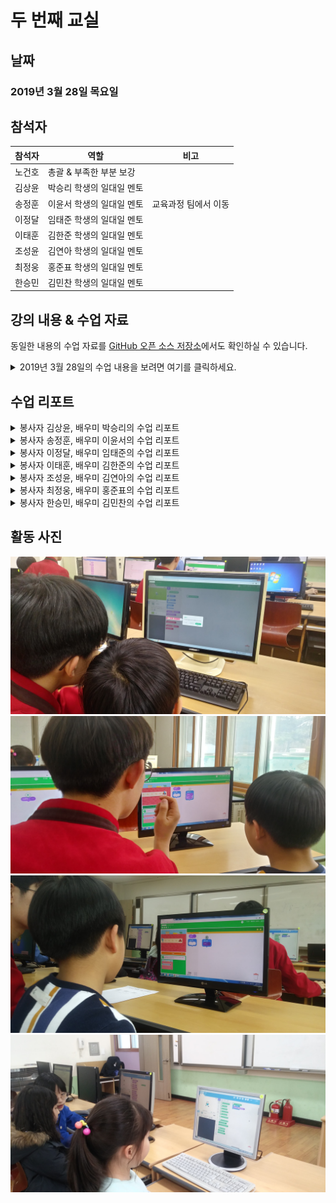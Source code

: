 # 두 번째 교실

## 날짜
### 2019년 3월 28일 목요일

## 참석자
|참석자|역할|비고|
|----|----|----|
|노건호|총괄 & 부족한 부분 보강||
|김상윤|박승리 학생의 일대일 멘토||
|송정훈|이윤서 학생의 일대일 멘토|교육과정 팀에서 이동|
|이정달|임태준 학생의 일대일 멘토||
|이태훈|김한준 학생의 일대일 멘토||
|조성윤|김연아 학생의 일대일 멘토||
|최정웅|홍준표 학생의 일대일 멘토||
|한승민|김민찬 학생의 일대일 멘토||

## 강의 내용 & 수업 자료
동일한 내용의 수업 자료를 [GitHub 오픈 소스 저장소](https://github.com/bcdkmla/dunnae2019/blob/master/PythonCurriculum/PythonClass1.md)에서도 확인하실 수 있습니다.

<details><summary> 2019년 3월 28일의 수업 내용을 보려면 여기를 클릭하세요. </summary>

#### 키워드
`정수형`, `실수형`, `연산자`

## 숫자형
### 정수

양의 정수 (1, 2, 3, 4, 5, 6, 7 ...), 0 그리고 음의 정수 (-1,-2,-3,-4,-5,-6)를 **정수** 라고 합니다.

![수직선.png](https://upload.wikimedia.org/wikipedia/commons/thumb/9/93/Number-line.svg/1280px-Number-line.svg.png)

Python에서는 이러한 정수를 사용하기 위해서는 정수형(Integer)이라는 자료형을 사용해야 합니다.

```python
a = 123 
a = -178
a = 0
```

### 실수

`/* to be added */`

## 연산자 


|종류|이름|기능|
|----|----|----|
|`+`|덧셈 연산자|두 수를 더합니다.|	
|`-`|뺄셈 연산자|앞의 숫자에서 뒤의 숫자를 뺍니다.|
|`/`|나눗셈 연산자|앞의 숫자에서 뒤의 숫자를 나눈 값을 계산합니다.<br>실수 (Double) 형을 반환합니다.|
|`%`|나머지 연산자|앞의 숫자에서 뒤의 숫자를 나눈 나머지를 계산합니다.|

### 사칙연산 

파이썬에서 사칙연산을 하기위해서는 아래와 같은 연산자를 사용해야 합니다.

```python
a = 3 # 대입
b = 4
print(a + b) # 덧셉입니다. 7이 나오게 됩니다.
print(a - b) # 덧셉입니다. -1이 나오게 됩니다.
print(a * b) # 곱셈입니다. 12가 나오게 됩니다.  
print(a / b) # 나눗셈입니다. 0.75가 나오게 됩니다.
```

### 나머지 연산자

```python
print(7 % 3) # 7을 3으로 나누면 몫은 2이고 나머지는 1입니다. 1이 출력됩니다. (7 = 3 * 2 + 1)  
print(3 % 7) # 3을 7로 나누면 몫은 0이고 나머지는 3입니다. 3이 출력됩니다. (3 = 7 * 0 + 3)
```

## 도전

점수들의 평균을 구해 출력해보기

|과목|점수|
|----|----|
|국어|85|
|영어|90|
|수학|100|

```python
국어 = 85
영어 = 90
수학 = 100

# 점수들의 평균을 구해 출력하기 위해서는 무엇이 들어가야할까요?

```

<details><summary>정답 확인하기</summary>
<p>

```python
print((국어 + 영어 + 수학)/3)
```
</p>
</details>

</details>

## 수업 리포트

<details><summary>봉사자 김상윤, 배우미 박승리의 수업 리포트</summary>

----

## 봉사자 김상윤, 배우미 박승리의 수업 리포트

### 수업 내용
* 저번 시간에 배운 개념(Python의 `print` 및 cmd 사용법)을 복습했습니다.
* 엔트리라는 프로그램이 정확히 무엇인지 설명했습니다.
* 엔트리에 있는 기본 교육 자료를 이용해 엔트리 봇이 말하게 하기, 엔트리 봇의 색깔 변화시키기, 엔트리 봇 움직이기 등의 동작을 설명했습니다.

### 이해도
* 수업 중간 코딩하는 것에 대하여 재미가 있는지 물어봤더니 확실히 재미있다고 대답했습니다.
* 30-40분 정도를 계속 앉아 있으며 학습을 했음에도 불구하고 혹시 쉬고 싶은지도 물어봤지만 재미있으니 괜찮다고 했습니다.

### 어려웠던 점
* 한글, 영문 타자 속도가 느려서 진행 속도에 지장을 줬습니다.
* 엔트리를 봉사 당일 거의 처음 접했는데 혼자서 배우기 위한 용도가 대부분인 사이트에 있는 교육 자료를 사용하였기에 가르치는 데에는 조금 문제가 있었습니다.

### 제안 & 느낀 점
* 엔트리가 한국어로 되어 있었음에도 Python과 거의 비슷한 수준으로 이해하는 듯 했습니다.
* 한글 타자 속도가 영문 타자 속도와 거의 비슷한 수준이었기에 굳이 엔트리로 해야 되는 지 의문이 들었습니다.

----

</details>

<details><summary>봉사자 송정훈, 배우미 이윤서의 수업 리포트</summary>

----

## 봉사자 송정훈, 배우미 이윤서의 수업 리포트

### 수업 내용
* 엔트리의 기초에 대한 설명을 해줬습니다.
* 엔트리에 대한 흥미 유발을 위해 playentry.org 사이트의 Line Rangers 초급 12제를 풀어보았습니다. 블록 코딩을 이용해 캐릭터를 움직이고 장애물을 부숴 목적지에 도착하는 미션을 진행했습니다.

### 이해도
* 윤서가 처음 엔트리를 접하는 것임에도 불구하고, 블록 코딩을 하는 솜씨가 좋았음. 전에도 12제 미션과 비슷한 게임들을 많이 해봐서 더 수월하게 이해한 것 같습니다.
* 예상했던 것보다 이해가 빨라 다음 시간부터는 조금 더 심화된 프로그램을 만들 예정입니다.

### 어려웠던 점
Line Rangers 12제를 다 풀면 충분하겠다고 판단을 하였는데 윤서가 생각보다 빨리 

### 수월했던 점
윤서가 또래 아이들보다 이해 속도가 빨라 가르치기 수월했습니다.

### 제안 & 느낀 점
* 윤서가 워낙 엔트리 코딩에 흥미가 있고, 이해 속도가 빠르기 때문에 꾸준히 노력한다면 엔트리로 심화된 작품까지 만들 수 있겠다고 생각했습니다.
* 기회가 된다면 학구열이 넘치는 윤서에게 Python도 알려주고 싶습니다.

----

</details>

<details><summary>봉사자 이정달, 배우미 임태준의 수업 리포트</summary>

----

## 봉사자 이정달, 배우미 임태준의 수업 리포트

### 수업 내용

* 엔트리 사이트(https://playentry.org/)를 학습했습니다.
* Step 1, Step 2 를 통한 엔트리의 기본적인 구조를 파악했습니다.
* 여러가지 미션을 수행하며 코딩 능력을 기를 수 있도록 했습니다.

### 이해도
* 아직 타자가 잘 안 되어서 조금 어려운 부분은 있었지만 스스로 간단한 프로그램을 짤 수 있을 정도로 이해를 잘 했습니다.

### 어려웠던 점
타자가 잘 안 되어서 코드 작성에 시간이 걸렸습니다.

### 수월했던 점
엔트리를 사용하니 이해도가 높았습니다.

----

</details>

<details><summary>봉사자 이태훈, 배우미 김한준의 수업 리포트</summary>

----

## 봉사자 이태훈, 배우미 김한준의 수업 리포트

### 수업 내용
학생이 수업에 참석하지 않음.

### 제안 & 느낀 점
엔트리로 먼저 교육을 하니 학생들의 이해도와 흥미가 더욱 높아진 것 같습니다.

----

</details>

<details><summary>봉사자 조성윤, 배우미 김연아의 수업 리포트</summary>

----

## 봉사자 조성윤, 배우미 김연아의 수업 리포트

### 수업 내용
* 처음 배운다기에 기본적인 조작 방법들 학습했습니다.
* 엔트리 사이트의 강좌를 직접 해보면서 모르는 부분만 살짝 가르쳐 주는 식으로 진행했습니다.

### 이해도
* 처음에는 오른쪽으로 10만큼 간다라는 표현을 이해를 못 한 것 같았지만 계속 반복하면서 이해하는 것이 보였습니다.
* 전체적으로 잘 이해했기 때문에 몇 번 더 해본 후에는 엔트리로 직접 게임을 만들고, 그 후에는 파이썬을 가르치는 것을 진행해도 될 것 같습니다.

### 어려웠던 점
아직 학교에서 수학을 다 배운 것이 아니라서 수학적 개념들(ex. 0보다 작은 수인 음수 등)을 사용해서 가르쳐 주지는 못해서 어려웠습니다.

### 수월했던 점
생각했던 것보다 학생의 이해도가 비교적 빠르고 게임을 만들겠다는 의지가 있어서 가르쳐주는 동기부여가 되었던 것 같습니다.

### 제안 및 느낀 점
이 수업 이후로 몇 번 더 엔트리 강좌를 배우고, 엔트리로 게임을 만들어 본 후에는 파이썬으로 넘어가도 될 것 같습니다.

----

</details>

<details><summary>봉사자 최정웅, 배우미 홍준표의 수업 리포트</summary>

----

## 봉사자 최정웅, 배우미 홍준표의 수업 리포트

### 수업 내용
* Python 기초를 학습했습니다.
* 사칙연산 및 Python의 String 쓰는 법을 학습했습니다. 
* Python으로 String 문장을 시작하고 끝내는 법을 배우고 스스로 print를 할 수 있도록 학습했습니다.
* for 문과 if 문을 배울 예정입니다.

### 이해도
* 열정이 있어서 이해를 잘 했습니다.
* 그러나 암기는 조금 힘들어하는 듯 합니다.

### 어려웠던 점
* 암기를 그다지 좋아하지 않아서 가르치는데 어려움이 있었습니다.
* 초등학생이다 보니 1시간을 앉아 집중하는 것이 어려워하는 듯 했습니다.

### 수월했던 점
프로그래밍 언어를 배우는데 열정이 있어서 배우고자 하는 자세가 잡혀있다는 점이 수업을 그래도 수월하게 만들었습니다.


----

</details>

<details><summary>봉사자 한승민, 배우미 김민찬의 수업 리포트</summary>

----

## 봉사자 한승민, 배우미 김민찬의 수업 리포트

### 수업 내용
* 지난 시간 배웠던 print 문을 복습했습니다.
* input 문 학습, input 문과 cmd를 활용해 컴퓨터와 상호작용하는 법을 학습했습니다.
* 이번 시간 부터는 파이썬과 더불어 엔트리를 이용해 게임을 만드는 프로젝트를 시작하였고, 이번 시간에는 아이디어를 구상했습니다.
* 엔트리의 변수 개념과 연관지어 파이썬의 변수 개념을 익혔습니다.
* 정수형 변수에 대해 학습 후 정수형 변수 개념과 input, print 문을 활용해 세 수의 평균을 구하고 출력하는 프로그램을 스스로 작성했습니다.
* cmd에서 파이썬을 실행시키고 cd명령어를 이용해 파일 디렉토리를 옮겨다니는 방법을 학습했습니다.

### 이해도
* 오늘은 ‘변수’라는 어려운 개념을 익혔는데, 파이썬을 처음 시작하는 초등학생에게는 생소할 수 있는 개념이었음에도 엔트리를 통해 어느 정도 프로그래밍과 친해져 있었기 때문에 이런 개념도 어려움 없이 잘 이해했습니다.
* Cmd에서 cd를 통해 파일 디렉토리를 옮겨 다니는 법도 컴퓨터를 많이 다뤄보았던 덕분인지 잘 이해했습니다.
* 전반적인 수업에 대한 이해도가 뛰어난 학생입니다.

### 어려웠던 점
* 엔트리를 통해 고품질의 게임을 만드는 프로젝트를 이번 시간부터 시작했고,  이번 시간에는 게임에 대한 전반적인 아이디어를 구상해봤지만 친구는 물론이고 저 조차도 아이디어가 잘 나오지 않아 조금 어려웠음.
*  프로그래밍에 관해 가르칠 때에는 어려움 없이 잘 따라와줬습니다.

### 수월했던 점
* 영어 알파벳을 잘 알고있고, 초등학교 6학년 수준에서는 평균 이상의 영어 실력을 가지고 있어 print, input의 뜻을 비롯한 프로그래밍 언어들을 잘 이해했습니다.

### 제안 및 느낀 점
* 민찬이의 경우 엔트리를 잘 다룰 줄 알고, 그렇기 때문에 프로그래밍에 대한 어느정도의 감각이 있습니다. (반복문과 조건문 등 프로그래밍에서 익히 잘 사용되는 제어문에도 익숙했음.)
* 또한 이번시간 부터는 엔트리에도 시간을 조금 배분하여, 멘티 친구의 창의력을 발휘해 게임을 만드는 프로젝트를 구현하고 있습니다. 
* 엔트리로 하는 프로젝트와 Python 내용 모두 다 잘 따라와 주고 있어, 앞으로의 미래가 기대됩니다.

----

</details>

## 활동 사진
![class2_image1](img/class2/class2_img1.jpg)
![class2_image2](img/class2/class2_img2.jpg)
![class2_image3](img/class2/class2_img3.jpg)
![class2_image4](img/class2/class2_img4.jpg)
